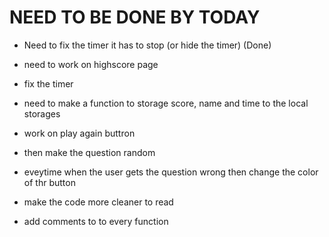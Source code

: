 <h1> NEED TO BE DONE BY TODAY </h1>

- Need to fix the timer it has to stop  (or hide the timer) (Done)

- need to work on highscore page

- fix the timer 

- need to make a function to storage score, name and time to the local storages 

- work on play again buttron

- then make the question random 

- eveytime when the user gets the question wrong then change the color of thr button 

- make the code more cleaner to read 

- add comments to to every function 

